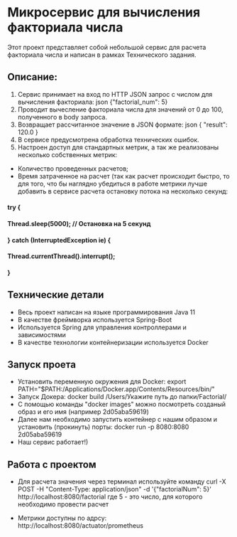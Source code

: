 # Микросервис для вычисления факториала числа
Этот проект представляет собой небольшой сервис для расчета факториала числа и написан в рамках Технического задания.
## Описание:
1. Сервис принимает на вход по HTTP JSON запрос с числом для вычисления факториала: json {"factorial_num": 5}
2. Проводит вычесление факториала числа для значений от 0 до 100, полученного в body запроса.
3. Возвращает рассчитанное значение в JSON формате: json { "result": 120.0 }
4. В сервисе предусмотрена обработка технических ошибок.
5. Настроен доступ для стандартных метрик, а так же реализованы несколько собственных метрик:
- Количество проведенных расчетов;
- Время затраченное на расчет (так как расчет происходит быстро, то для того, что бы наглядно убедиться в работе метрики 
лучше добавить в сервисе расчета остановку потока на несколько секунд:
#### try {
#### Thread.sleep(5000); // Остановка на 5 секунд
#### } catch (InterruptedException ie) {
#### Thread.currentThread().interrupt();
#### }

## Технические детали
- Весь проект написан на языке программирования Java 11
- В качестве фреймворка используется Spring-Boot
- Используется Spring для управления контроллерами и зависимостями
- В качестве технологии контейнеризации используется Docker

## Запуск проета
- Установить переменную окружения для Docker:
export PATH="$PATH:/Applications/Docker.app/Contents/Resources/bin/"
- Запуск Докера:
docker build  /Users/Укажите путь до папки/Factorial/
- С помощью команды "docker images" можно посмотреть созданый образ и его имя
(например 2d05aba59619)
- Далее нам необходимо запустить контейнер с нашим образом и установить (прокинуть) порты: 
docker run -p 8080:8080 2d05aba59619
- Наш сервис работает!)

## Работа с проектом
- Для расчета значения через терминал используйте команду
curl -X POST -H "Content-Type: application/json" -d '{"factorialNum": 5}' http://localhost:8080/factorial
где 5 - это число, для которого необходимо провести расчет

- Метрики доступны по адрсу:
http://localhost:8080/actuator/prometheus




